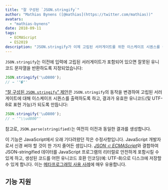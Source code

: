 ```yaml
---
title: "잘 구성된 `JSON.stringify`"
author: "Mathias Bynens ([@mathias](https://twitter.com/mathias))"
avatars: 
  - "mathias-bynens"
date: 2018-09-11
tags: 
  - ECMAScript
  - ES2019
description: "JSON.stringify가 이제 고립된 서러게이트를 위한 이스케이프 시퀀스를 출력하여, 출력이 유효한 유니코드(및 UTF-8로 표현 가능)로 만듭니다."
---
```

`JSON.stringify`는 이전에 입력에 고립된 서러게이트가 포함되어 있으면 잘못된 유니코드 문자열을 반환하도록 지정되었습니다:

```js
JSON.stringify('\uD800');
// → '"�"'
```

[“잘 구성된 `JSON.stringify`” 제안](https://github.com/tc39/proposal-well-formed-stringify)은 `JSON.stringify`의 동작을 변경하여 고립된 서러게이트에 대해 이스케이프 시퀀스를 출력하도록 하고, 결과가 유효한 유니코드(및 UTF-8로 표현 가능)가 되도록 만듭니다:

<!--truncate-->
```js
JSON.stringify('\uD800');
// → '"\\ud800"'
```

참고로, `JSON.parse(stringified)`는 여전히 이전과 동일한 결과를 생성합니다.

이 기능은 JavaScript에서 오래 기다려왔던 작은 수정사항입니다. JavaScript 개발자로서 신경 써야 할 것이 한 가지 줄어든 셈입니다. [_JSON ⊂ ECMAScript_](/features/subsume-json)와 결합하여 JSON-stringified 데이터를 JavaScript 프로그램의 리터럴로 안전하게 포함시킬 수 있게 하고, 생성된 코드를 어떤 유니코드 호환 인코딩(예: UTF-8)으로 디스크에 저장할 수 있게 합니다. 이는 [메타프로그래밍 사용 사례](/features/subsume-json#embedding-json)에 매우 유용합니다.

## 기능 지원

<feature-support chrome="72 /blog/v8-release-72#well-formed-json.stringify"
                 firefox="64"
                 safari="12.1"
                 nodejs="12 https://twitter.com/mathias/status/1120700101637353473"
                 babel="yes https://github.com/zloirock/core-js#ecmascript-json"></feature-support>

